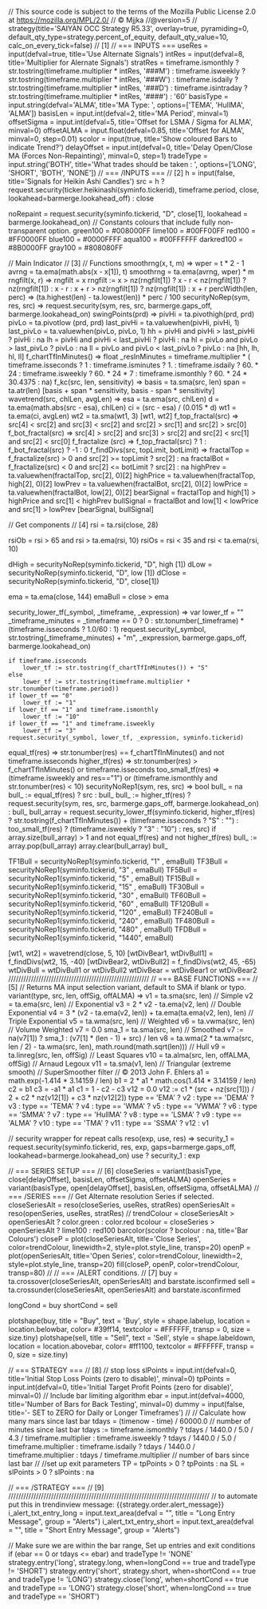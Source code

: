 // This source code is subject to the terms of the Mozilla Public License 2.0 at https://mozilla.org/MPL/2.0/
// © Mjjka
//@version=5
//
strategy(title='SAIYAN OCC Strategy R5.33', overlay=true, pyramiding=0, default_qty_type=strategy.percent_of_equity, default_qty_value=10, calc_on_every_tick=false)
// [1]
// === INPUTS ===
useRes = input(defval=true, title='Use Alternate Signals')
intRes = input(defval=8, title='Multiplier for Alernate Signals')
stratRes = timeframe.ismonthly ? str.tostring(timeframe.multiplier * intRes, '###M') : timeframe.isweekly ? str.tostring(timeframe.multiplier * intRes, '###W') : timeframe.isdaily ? str.tostring(timeframe.multiplier * intRes, '###D') : timeframe.isintraday ? str.tostring(timeframe.multiplier * intRes, '####') : '60'
basisType = input.string(defval='ALMA', title='MA Type: ', options=['TEMA', 'HullMA', 'ALMA'])
basisLen = input.int(defval=2, title='MA Period', minval=1)
offsetSigma = input.int(defval=5, title='Offset for LSMA / Sigma for ALMA', minval=0)
offsetALMA = input.float(defval=0.85, title='Offset for ALMA', minval=0, step=0.01)
scolor = input(true, title='Show coloured Bars to indicate Trend?')
delayOffset = input.int(defval=0, title='Delay Open/Close MA (Forces Non-Repainting)', minval=0, step=1)
tradeType = input.string('BOTH', title='What trades should be taken : ', options=['LONG', 'SHORT', 'BOTH', 'NONE'])
// === /INPUTS ===
// [2]
h = input(false, title='Signals for Heikin Ashi Candles')
src = h ? request.security(ticker.heikinashi(syminfo.tickerid), timeframe.period, close, lookahead=barmerge.lookahead_off) : close

noRepaint = request.security(syminfo.tickerid, "D", close[1], lookahead = barmerge.lookahead_on)
// Constants colours that include fully non-transparent option.
green100 = #008000FF
lime100 = #00FF00FF
red100 = #FF0000FF
blue100 = #0000FFFF
aqua100 = #00FFFFFF
darkred100 = #8B0000FF
gray100 = #808080FF

// Main Indicator
// [3]
// Functions
smoothrng(x, t, m) =>
    wper = t * 2 - 1
    avrng = ta.ema(math.abs(x - x[1]), t)
    smoothrng = ta.ema(avrng, wper) * m
rngfilt(x, r) =>
    rngfilt = x
    rngfilt := x > nz(rngfilt[1]) ? x - r < nz(rngfilt[1]) ? nz(rngfilt[1]) : x - r : x + r > nz(rngfilt[1]) ? nz(rngfilt[1]) : x + r
percWidth(len, perc) => (ta.highest(len) - ta.lowest(len)) * perc / 100
securityNoRep(sym, res, src) => request.security(sym, res, src, barmerge.gaps_off, barmerge.lookahead_on)
swingPoints(prd) =>
    pivHi = ta.pivothigh(prd, prd)
    pivLo = ta.pivotlow (prd, prd)
    last_pivHi = ta.valuewhen(pivHi, pivHi, 1)
    last_pivLo = ta.valuewhen(pivLo, pivLo, 1)
    hh = pivHi and pivHi > last_pivHi ? pivHi : na
    lh = pivHi and pivHi < last_pivHi ? pivHi : na
    hl = pivLo and pivLo > last_pivLo ? pivLo : na
    ll = pivLo and pivLo < last_pivLo ? pivLo : na
    [hh, lh, hl, ll]
f_chartTfInMinutes() =>
    float _resInMinutes = timeframe.multiplier * (
      timeframe.isseconds ? 1                   :
      timeframe.isminutes ? 1.                  :
      timeframe.isdaily   ? 60. * 24            :
      timeframe.isweekly  ? 60. * 24 * 7        :
      timeframe.ismonthly ? 60. * 24 * 30.4375  : na)
f_kc(src, len, sensitivity) =>
    basis = ta.sma(src, len)
    span  = ta.atr(len)
    [basis + span * sensitivity, basis - span * sensitivity]
wavetrend(src, chlLen, avgLen) =>
    esa = ta.ema(src, chlLen)
    d = ta.ema(math.abs(src - esa), chlLen)
    ci = (src - esa) / (0.015 * d)
    wt1 = ta.ema(ci, avgLen)
    wt2 = ta.sma(wt1, 3)
    [wt1, wt2]
f_top_fractal(src) => src[4] < src[2] and src[3] < src[2] and src[2] > src[1] and src[2] > src[0]
f_bot_fractal(src) => src[4] > src[2] and src[3] > src[2] and src[2] < src[1] and src[2] < src[0]
f_fractalize (src) => f_top_fractal(src) ? 1 : f_bot_fractal(src) ? -1 : 0
f_findDivs(src, topLimit, botLimit) =>
    fractalTop = f_fractalize(src) > 0 and src[2] >= topLimit ? src[2] : na
    fractalBot = f_fractalize(src) < 0 and src[2] <= botLimit ? src[2] : na
    highPrev = ta.valuewhen(fractalTop, src[2], 0)[2]
    highPrice = ta.valuewhen(fractalTop, high[2], 0)[2]
    lowPrev = ta.valuewhen(fractalBot, src[2], 0)[2]
    lowPrice = ta.valuewhen(fractalBot, low[2], 0)[2]
    bearSignal = fractalTop and high[1] > highPrice and src[1] < highPrev
    bullSignal = fractalBot and low[1] < lowPrice and src[1] > lowPrev
    [bearSignal, bullSignal]

// Get components
// [4]
rsi       = ta.rsi(close, 28)

rsiOb     = rsi > 65 and rsi > ta.ema(rsi, 10)
rsiOs     = rsi < 35 and rsi < ta.ema(rsi, 10)

dHigh     = securityNoRep(syminfo.tickerid, "D", high [1])
dLow      = securityNoRep(syminfo.tickerid, "D", low  [1])
dClose    = securityNoRep(syminfo.tickerid, "D", close[1])

ema = ta.ema(close, 144)
emaBull = close > ema

security_lower_tf(_symbol, _timeframe, _expression) =>
    var lower_tf = ""
    _timeframe_minutes = _timeframe == 0 ? 0 : str.tonumber(_timeframe) * (timeframe.isseconds ? 1.0/60 : 1)
    request.security(_symbol, str.tostring(_timeframe_minutes) + "m", _expression, barmerge.gaps_off, barmerge.lookahead_on)

    if timeframe.isseconds
        lower_tf := str.tostring(f_chartTfInMinutes()) + "S"
    else
        lower_tf := str.tostring(timeframe.multiplier * str.tonumber(timeframe.period))
    if lower_tf == "0"
        lower_tf := "1"
    if lower_tf == "1" and timeframe.ismonthly
        lower_tf := "10"
    if lower_tf == "1" and timeframe.isweekly
        lower_tf := "3"
    request.security(_symbol, lower_tf, _expression, syminfo.tickerid)


equal_tf(res) => str.tonumber(res) == f_chartTfInMinutes() and not timeframe.isseconds
higher_tf(res) => str.tonumber(res) > f_chartTfInMinutes() or timeframe.isseconds
too_small_tf(res) => (timeframe.isweekly and res=="1") or (timeframe.ismonthly and str.tonumber(res) < 10)
securityNoRep1(sym, res, src) =>
    bool bull_ = na
    bull_ := equal_tf(res) ? src : bull_
    bull_ := higher_tf(res) ? request.security(sym, res, src, barmerge.gaps_off, barmerge.lookahead_on) : bull_
    bull_array = request.security_lower_tf(syminfo.tickerid, higher_tf(res) ? str.tostring(f_chartTfInMinutes()) + (timeframe.isseconds ? "S" : "") : too_small_tf(res) ? (timeframe.isweekly ? "3" : "10") : res, src)
    if array.size(bull_array) > 1 and not equal_tf(res) and not higher_tf(res)
        bull_ := array.pop(bull_array)
    array.clear(bull_array)
    bull_


TF1Bull   = securityNoRep1(syminfo.tickerid, "1"   , emaBull)
TF3Bull   = securityNoRep1(syminfo.tickerid, "3"   , emaBull)
TF5Bull   = securityNoRep1(syminfo.tickerid, "5"   , emaBull)
TF15Bull  = securityNoRep1(syminfo.tickerid, "15"  , emaBull)
TF30Bull  = securityNoRep1(syminfo.tickerid, "30"  , emaBull)
TF60Bull  = securityNoRep1(syminfo.tickerid, "60"  , emaBull)
TF120Bull = securityNoRep1(syminfo.tickerid, "120" , emaBull)
TF240Bull = securityNoRep1(syminfo.tickerid, "240" , emaBull)
TF480Bull = securityNoRep1(syminfo.tickerid, "480" , emaBull)
TFDBull   = securityNoRep1(syminfo.tickerid, "1440", emaBull)

[wt1, wt2] = wavetrend(close, 5, 10)
[wtDivBear1, wtDivBull1] = f_findDivs(wt2, 15, -40)
[wtDivBear2, wtDivBull2] = f_findDivs(wt2, 45, -65)
wtDivBull = wtDivBull1 or wtDivBull2
wtDivBear = wtDivBear1 or wtDivBear2
////////////////////////////////////////////////////////
// === BASE FUNCTIONS ===
// [5]
// Returns MA input selection variant, default to SMA if blank or typo.
variant(type, src, len, offSig, offALMA) =>
    v1 = ta.sma(src, len)  // Simple
    v2 = ta.ema(src, len)  // Exponential
    v3 = 2 * v2 - ta.ema(v2, len)  // Double Exponential
    v4 = 3 * (v2 - ta.ema(v2, len)) + ta.ema(ta.ema(v2, len), len)  // Triple Exponential
    v5 = ta.wma(src, len)  // Weighted
    v6 = ta.vwma(src, len)  // Volume Weighted
    v7 = 0.0
    sma_1 = ta.sma(src, len)  // Smoothed
    v7 := na(v7[1]) ? sma_1 : (v7[1] * (len - 1) + src) / len
    v8 = ta.wma(2 * ta.wma(src, len / 2) - ta.wma(src, len), math.round(math.sqrt(len)))  // Hull
    v9 = ta.linreg(src, len, offSig)  // Least Squares
    v10 = ta.alma(src, len, offALMA, offSig)  // Arnaud Legoux
    v11 = ta.sma(v1, len)  // Triangular (extreme smooth)
    // SuperSmoother filter
    // © 2013  John F. Ehlers
    a1 = math.exp(-1.414 * 3.14159 / len)
    b1 = 2 * a1 * math.cos(1.414 * 3.14159 / len)
    c2 = b1
    c3 = -a1 * a1
    c1 = 1 - c2 - c3
    v12 = 0.0
    v12 := c1 * (src + nz(src[1])) / 2 + c2 * nz(v12[1]) + c3 * nz(v12[2])
    type == 'EMA' ? v2 : type == 'DEMA' ? v3 : type == 'TEMA' ? v4 : type == 'WMA' ? v5 : type == 'VWMA' ? v6 : type == 'SMMA' ? v7 : type == 'HullMA' ? v8 : type == 'LSMA' ? v9 : type == 'ALMA' ? v10 : type == 'TMA' ? v11 : type == 'SSMA' ? v12 : v1

// security wrapper for repeat calls
reso(exp, use, res) =>
    security_1 = request.security(syminfo.tickerid, res, exp, gaps=barmerge.gaps_off, lookahead=barmerge.lookahead_on)
    use ? security_1 : exp

// === SERIES SETUP ===
// [6]
closeSeries = variant(basisType, close[delayOffset], basisLen, offsetSigma, offsetALMA)
openSeries = variant(basisType, open[delayOffset], basisLen, offsetSigma, offsetALMA)
// === /SERIES ===
// Get Alternate resolution Series if selected.
closeSeriesAlt = reso(closeSeries, useRes, stratRes)
openSeriesAlt = reso(openSeries, useRes, stratRes)
//
trendColour = closeSeriesAlt > openSeriesAlt ? color.green : color.red
bcolour = closeSeries > openSeriesAlt ? lime100 : red100
barcolor(scolor ? bcolour : na, title='Bar Colours')
closeP = plot(closeSeriesAlt, title='Close Series', color=trendColour, linewidth=2, style=plot.style_line, transp=20)
openP = plot(openSeriesAlt, title='Open Series', color=trendColour, linewidth=2, style=plot.style_line, transp=20)
fill(closeP, openP, color=trendColour, transp=80)
//
// === /ALERT conditions.
// [7]
buy = ta.crossover(closeSeriesAlt, openSeriesAlt) and barstate.isconfirmed
sell = ta.crossunder(closeSeriesAlt, openSeriesAlt) and barstate.isconfirmed

longCond = buy
shortCond = sell

plotshape(buy,  title = "Buy",  text = 'Buy',  style = shape.labelup,   location = location.belowbar, color= #39ff14, textcolor = #FFFFFF, transp = 0, size = size.tiny)
plotshape(sell, title = "Sell", text = 'Sell', style = shape.labeldown, location = location.abovebar, color= #ff1100, textcolor = #FFFFFF, transp = 0, size = size.tiny)

// === STRATEGY ===
// [8]
// stop loss
slPoints = input.int(defval=0, title='Initial Stop Loss Points (zero to disable)', minval=0)
tpPoints = input.int(defval=0, title='Initial Target Profit Points (zero for disable)', minval=0)
// Include bar limiting algorithm
ebar = input.int(defval=4000, title='Number of Bars for Back Testing', minval=0)
dummy = input(false, title='- SET to ZERO for Daily or Longer Timeframes')
//
// Calculate how many mars since last bar
tdays = (timenow - time) / 60000.0  // number of minutes since last bar
tdays := timeframe.ismonthly ? tdays / 1440.0 / 5.0 / 4.3 / timeframe.multiplier : timeframe.isweekly ? tdays / 1440.0 / 5.0 / timeframe.multiplier : timeframe.isdaily ? tdays / 1440.0 / timeframe.multiplier : tdays / timeframe.multiplier  // number of bars since last bar
//
//set up exit parameters
TP = tpPoints > 0 ? tpPoints : na
SL = slPoints > 0 ? slPoints : na

// === /STRATEGY ===
// [9]
////////////////////////////////////////////////////////////////////////////////
// to automate put this in trendinview message:     {{strategy.order.alert_message}}
i_alert_txt_entry_long = input.text_area(defval = "", title = "Long Entry Message", group = "Alerts")
i_alert_txt_entry_short = input.text_area(defval = "", title = "Short Entry Message", group = "Alerts")

// Make sure we are within the bar range, Set up entries and exit conditions
if (ebar == 0 or tdays <= ebar) and tradeType != 'NONE'
    strategy.entry('long', strategy.long, when=longCond == true and tradeType != 'SHORT')
    strategy.entry('short', strategy.short, when=shortCond == true and tradeType != 'LONG')
    strategy.close('long', when=shortCond == true and tradeType == 'LONG')
    strategy.close('short', when=longCond == true and tradeType == 'SHORT')
